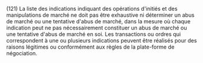 (121) La liste des indications indiquant des opérations d'initiés et des manipulations de marché ne doit pas être exhaustive ni déterminer un abus de marché ou une tentative d'abus de marché, dans la mesure où chaque indication peut ne pas nécessairement constituer un abus de marché ou une tentative d'abus de marché en soi. Les transactions ou ordres qui correspondent à une ou plusieurs indications peuvent être réalisés pour des raisons légitimes ou conformément aux règles de la plate-forme de négociation.